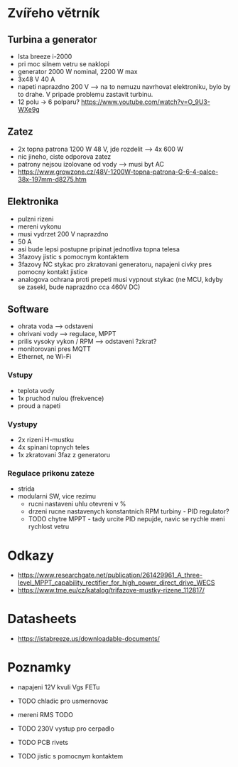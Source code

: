 # Zvířeho větrník
## Turbina a generator
- Ista breeze i-2000
- pri moc silnem vetru se naklopi
- generator 2000 W nominal, 2200 W max
- 3x48 V 40 A
- napeti naprazdno 200 V --> na to nemuzu navrhovat elektroniku, bylo by to
  drahe. V pripade problemu zastavit turbinu.
- 12 polu -> 6 polparu?
  https://www.youtube.com/watch?v=O_9U3-WXe9g

## Zatez
- 2x topna patrona 1200 W 48 V, jde rozdelit
  --> 4x 600 W
- nic jineho, ciste odporova zatez
- patrony nejsou izolovane od vody --> musi byt AC
- https://www.growzone.cz/48V-1200W-topna-patrona-G-6-4-palce-38x-197mm-d8275.htm


## Elektronika
- pulzni rizeni
- mereni vykonu
- musi vydrzet 200 V naprazdno
- 50 A
- asi bude lepsi postupne pripinat jednotliva topna telesa
- 3fazovy jistic s pomocnym kontaktem
- 3fazovy NC stykac pro zkratovani generatoru, napajeni civky pres pomocny
  kontakt jistice
- analogova ochrana proti prepeti musi vypnout stykac (ne MCU, kdyby se
  zasekl, bude naprazdno cca 460V DC)


## Software
- ohrata voda --> odstaveni
- ohrivani vody --> regulace, MPPT
- prilis vysoky vykon / RPM --> odstaveni ?zkrat?
- monitorovani pres MQTT
- Ethernet, ne Wi-Fi

### Vstupy
- teplota vody
- 1x pruchod nulou (frekvence)
- proud a napeti

### Vystupy
- 2x rizeni H-mustku
- 4x spinani topnych teles
- 1x zkratovani 3faz z generatoru

### Regulace prikonu zateze
- strida
- modularni SW, vice rezimu
  - rucni nastaveni uhlu otevreni v %
  - drzeni rucne nastavenych konstantnich RPM turbiny - PID regulator?
  - TODO chytre MPPT - tady urcite PID nepujde, navic se rychle meni rychlost
    vetru


# Odkazy
- https://www.researchgate.net/publication/261429961_A_three-level_MPPT_capability_rectifier_for_high_power_direct_drive_WECS
- https://www.tme.eu/cz/katalog/trifazove-mustky-rizene_112817/


# Datasheets
- https://istabreeze.us/downloadable-documents/


# Poznamky
- napajeni 12V kvuli Vgs FETu
- TODO chladic pro usmernovac
- mereni RMS TODO
- TODO 230V vystup pro cerpadlo
- TODO PCB rivets

- TODO jistic s pomocnym kontaktem
